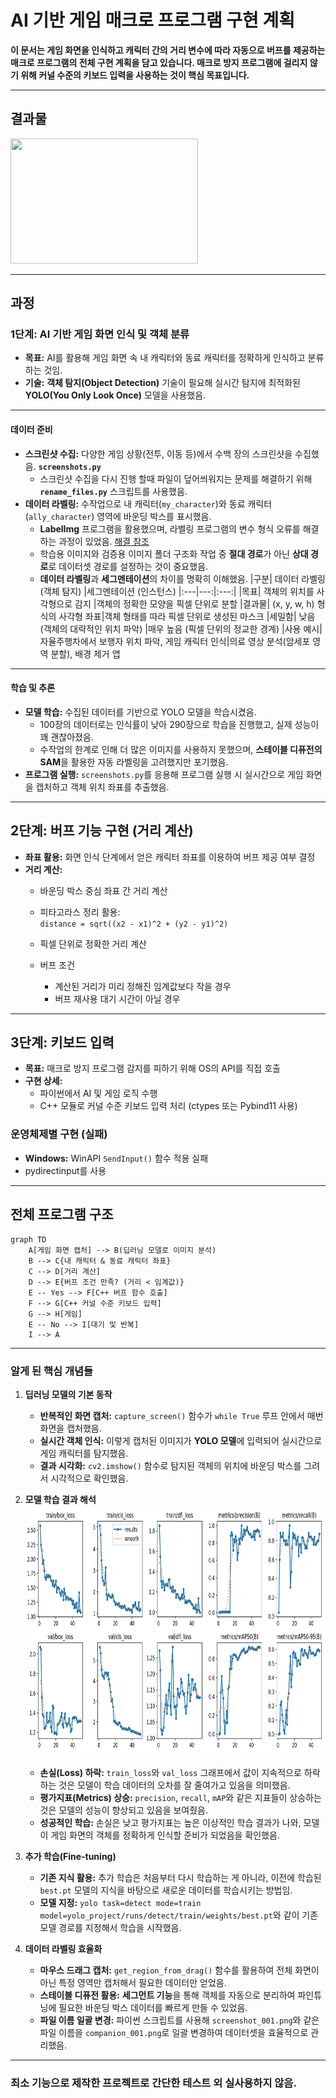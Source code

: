 # AI 기반 게임 매크로 프로그램 구현 계획

**이 문서는 게임 화면을 인식하고 캐릭터 간의 거리 변수에 따라 자동으로 버프를 제공하는 매크로 프로그램의 전체 구현 계획을 담고 있습니다. 매크로 방지 프로그램에 걸리지 않기 위해 커널 수준의 키보드 입력을 사용하는 것이 핵심 목표입니다.**

---
## 결과물
<img src="Result.gif" width="300" height="200"/>

---
## 과정
### 1단계: AI 기반 게임 화면 인식 및 객체 분류

* **목표:** AI를 활용해 게임 화면 속 내 캐릭터와 동료 캐릭터를 정확하게 인식하고 분류하는 것임.
* **기술:** **객체 탐지(Object Detection)** 기술이 필요해 실시간 탐지에 최적화된 **YOLO(You Only Look Once)** 모델을 사용했음.
---
#### 데이터 준비

* **스크린샷 수집:** 다양한 게임 상황(전투, 이동 등)에서 수백 장의 스크린샷을 수집했음. **`screenshots.py`**
    * 스크린샷 수집을 다시 진행 할때  파일이 덮어씌워지는 문제를 해결하기 위해 **`rename_files.py`** 스크립트를 사용했음.
* **데이터 라벨링:** 수작업으로 내 캐릭터(`my_character`)와 동료 캐릭터(`ally_character`) 영역에 바운딩 박스를 표시했음.
    * **LabelImg** 프로그램을 활용했으며, 라벨링 프로그램의 변수 형식 오류를 해결하는 과정이 있었음. [해결 참조](https://velog.io/@hglee_gun/Data-Labeling)
    * 학습용 이미지와 검증용 이미지 폴더 구조화 작업 중 **절대 경로**가 아닌 **상대 경로**로 데이터셋 경로를 설정하는 것이 중요했음.
    * **데이터 라벨링**과 **세그멘테이션**의 차이를 명확히 이해했음.
        |구분|	데이터 라벨링 (객체 탐지)  |세그멘테이션 (인스턴스)
        |:---|---:|:---:|
        |목표|	객체의 위치를 사각형으로 감지  |객체의 정확한 모양을 픽셀 단위로 분할
        |결과물|	(x, y, w, h) 형식의 사각형 좌표|객체 형태를 따라 픽셀 단위로 생성된 마스크
        |세밀함|	낮음 (객체의 대략적인 위치 파악) |매우 높음 (픽셀 단위의 정교한 경계)
        |사용 예시|	자율주행차에서 보행자 위치 파악, 게임 캐릭터 인식|의료 영상 분석(암세포 영역 분할), 배경 제거 앱
---
#### 학습 및 추론

* **모델 학습:** 수집된 데이터를 기반으로 YOLO 모델을 학습시켰음.
    * 100장의 데이터로는 인식률이 낮아 290장으로 학습을 진행했고, 실제 성능이 꽤 괜찮아졌음.
    * 수작업의 한계로 인해 더 많은 이미지를 사용하지 못했으며, **스테이블 디퓨전의 SAM**을 활용한 자동 라벨링을 고려했지만 포기했음.
* **프로그램 실행:** `screenshots.py`를 응용해 프로그램 실행 시 실시간으로 게임 화면을 캡처하고 객체 위치 좌표를 추출했음.

---

## 2단계: 버프 기능 구현 (거리 계산)

- **좌표 활용:** 화면 인식 단계에서 얻은 캐릭터 좌표를 이용하여 버프 제공 여부 결정
- **거리 계산:** 
  - 바운딩 박스 중심 좌표 간 거리 계산
  - 피타고라스 정리 활용:  
    `distance = sqrt((x2 - x1)^2 + (y2 - y1)^2)`
  - 픽셀 단위로 정확한 거리 계산

  - 버프 조건
    - 계산된 거리가 미리 정해진 임계값보다 작을 경우
    - 버프 재사용 대기 시간이 아닐 경우
---

## 3단계: 키보드 입력

- **목표:** 매크로 방지 프로그램 감지를 피하기 위해 OS의 API를 직접 호출
- **구현 상세:**
  - 파이썬에서 AI 및 게임 로직 수행
  - C++ 모듈로 커널 수준 키보드 입력 처리 (ctypes 또는 Pybind11 사용)

### 운영체제별 구현 (실패)
- **Windows:** WinAPI `SendInput()` 함수 적용 실패
- pydirectinput를 사용

---

## 전체 프로그램 구조

```
graph TD
    A[게임 화면 캡처] --> B(딥러닝 모델로 이미지 분석)
    B --> C{내 캐릭터 & 동료 캐릭터 좌표}
    C --> D[거리 계산]
    D --> E{버프 조건 만족? (거리 < 임계값)}
    E -- Yes --> F[C++ 버프 함수 호출]
    F --> G[C++ 커널 수준 키보드 입력]
    G --> H[게임]
    E -- No --> I[대기 및 반복]
    I --> A
```
---

### 알게 된 핵심 개념들

1.  **딥러닝 모델의 기본 동작**
    * **반복적인 화면 캡처:** `capture_screen()` 함수가 `while True` 루프 안에서 매번 화면을 캡처했음.
    * **실시간 객체 인식:** 이렇게 캡처된 이미지가 **YOLO 모델**에 입력되어 실시간으로 게임 캐릭터를 탐지했음.
    * **결과 시각화:** `cv2.imshow()` 함수로 탐지된 객체의 위치에 바운딩 박스를 그려서 시각적으로 확인했음.

2.  **모델 학습 결과 해석** 
    <br><img src="results.png" width="600" height="400"/></br>
    * **손실(Loss) 하락:** `train_loss`와 `val_loss` 그래프에서 값이 지속적으로 하락하는 것은 모델이 학습 데이터의 오차를 잘 줄여가고 있음을 의미했음.
    * **평가지표(Metrics) 상승:** `precision`, `recall`, `mAP`와 같은 지표들이 상승하는 것은 모델의 성능이 향상되고 있음을 보여줬음.
    * **성공적인 학습:** 손실은 낮고 평가지표는 높은 이상적인 학습 결과가 나와, 모델이 게임 화면의 객체를 정확하게 인식할 준비가 되었음을 확인했음.

3.  **추가 학습(Fine-tuning)**
    * **기존 지식 활용:** 추가 학습은 처음부터 다시 학습하는 게 아니라, 이전에 학습된 `best.pt` 모델의 지식을 바탕으로 새로운 데이터를 학습시키는 방법임.
    * **모델 지정:** `yolo task=detect mode=train model=yolo_project/runs/detect/train/weights/best.pt`와 같이 기존 모델 경로를 지정해서 학습을 시작했음.

4.  **데이터 라벨링 효율화**
    * **마우스 드래그 캡처:** `get_region_from_drag()` 함수를 활용하여 전체 화면이 아닌 특정 영역만 캡처해서 필요한 데이터만 얻었음.
    * **스테이블 디퓨전 활용:** **세그먼트 기능**을 통해 객체를 자동으로 분리하여 파인튜닝에 필요한 바운딩 박스 데이터를 빠르게 만들 수 있었음.
    * **파일 이름 일괄 변경:** 파이썬 스크립트를 사용해 `screenshot_001.png`와 같은 파일 이름을 `companion_001.png`로 일괄 변경하여 데이터셋을 효율적으로 관리했음.

---

### 최소 기능으로 제작한 프로젝트로 간단한 테스트 외 실사용하지 않음.


